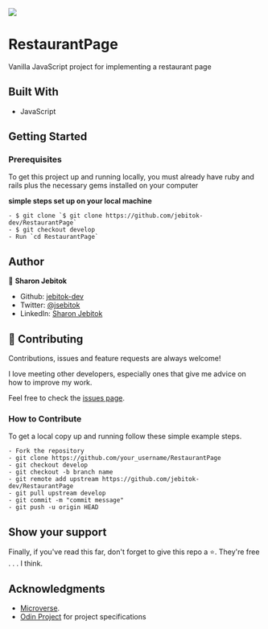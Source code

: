 ![](https://img.shields.io/badge/Microverse-blueviolet)

# RestaurantPage
Vanilla JavaScript project for implementing a restaurant page 

## Built With

- JavaScript

## Getting Started

### Prerequisites

To get this project up and running locally, you must already have ruby and rails plus the necessary gems installed on your computer

**simple steps set up on your local machine**

```
- $ git clone `$ git clone https://github.com/jebitok-dev/RestaurantPage`
- $ git checkout develop
- Run `cd RestaurantPage`
```

<!-- - [Live Version](https://booklibrary-od.netlify.app/) -->

<!-- ### Run Tests -->

## Author

👤 **Sharon Jebitok**

- Github: [jebitok-dev](https://github.com/jebitok-dev)
- Twitter: [@jsebitok](https://twitter.com/jsebitok)
- LinkedIn: [Sharon Jebitok](https://www.linkedin.com/in/sharon-jebitok/)

## 🤝 Contributing

Contributions, issues and feature requests are always welcome!

I love meeting other developers, especially ones that give me advice on how to improve my work.

Feel free to check the [issues page](https://github.com/jebitok-dev/RestaurantPage).

### How to Contribute

To get a local copy up and running follow these simple example steps.

```
- Fork the repository
- git clone https://github.com/your_username/RestaurantPage
- git checkout develop
- git checkout -b branch name
- git remote add upstream https://github.com/jebitok-dev/RestaurantPage
- git pull upstream develop
- git commit -m "commit message"
- git push -u origin HEAD
```

## Show your support

Finally, if you've read this far, don't forget to give this repo a ⭐️. They're free . . . I think.

## Acknowledgments

- [Microverse](https://microverse.org).
- [Odin Project](https://www.theodinproject.com/paths/full-stack-javascript/courses/javascript/lessons/restaurant-page) for project specifications

